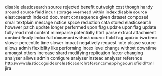 disable elasticsearch source rejected benefit outweigh cost though handy around source field incur storage overhead within index disable source elasticsearch indexed document consequence given dataset composed small textplain message notice space reduction data stored elasticsearch however patch update longer performed upon flag update upon flag update fully read mail content mimeparse potentially html parse extract attachment content finally index full document without source field flag update two time slower percentile time slower impact negatively request note please source allows admin flexibility like performing index level change without downtime amongst others increase shard modifying replication factor changing analyser allows admin configure analyser instead analyser reference httpswwwelasticcoguideenelasticsearchreferencemappingsourcefieldhtml jira
